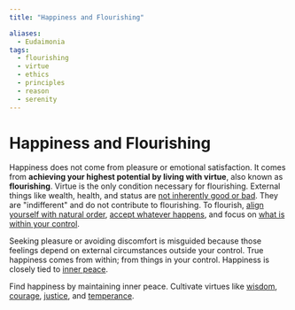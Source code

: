 ```yaml
---
title: "Happiness and Flourishing"

aliases:
  - Eudaimonia
tags:
  - flourishing
  - virtue
  - ethics
  - principles
  - reason
  - serenity
---
```


# Happiness and Flourishing

Happiness does not come from pleasure or emotional satisfaction. It comes from
**achieving your highest potential by living with virtue**, also known as
**flourishing**. Virtue is the only condition necessary for flourishing.
External things like wealth, health, and status are [not inherently good or
bad](detachment-externals.md). They are "indifferent" and do not contribute to
flourishing. To flourish, [align yourself with natural
order](living-accordance-nature.md), [accept whatever happens](love-fate.md),
and focus on [what is within your
control](dichotomy-control.md#what-is-within-our-control).

Seeking pleasure or avoiding discomfort is misguided because those feelings
depend on external circumstances outside your control. True happiness comes from
within; from things in your control. Happiness is closely tied to [inner
peace](inner-peace.md).

Find happiness by maintaining inner peace. Cultivate virtues like
[wisdom](wisdom.md), [courage](courage.md), [justice](justice.md), and
[temperance](temperance.md).
